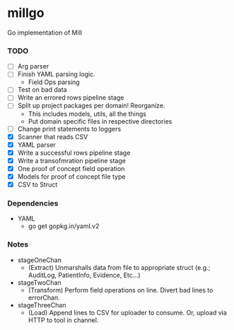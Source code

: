 # millgo
Go implementation of Mill

### TODO
 - [ ] Arg parser
 - [ ] Finish YAML parsing logic.
   - Field Ops parsing
 - [ ] Test on bad data
 - [ ] Write an errored rows pipeline stage
 - [ ] Split up project packages per domain! Reorganize.
   - This includes models, utils, all the things
   - Put domain specific files in respective directories
 - [ ] Change print statements to loggers
 - [x] Scanner that reads CSV
 - [x] YAML parser
 - [x] Write a successful rows pipeline stage
 - [x] Write a transofmration pipeline stage
 - [x] One proof of concept field operation
 - [x] Models for proof of concept file type
 - [x] CSV to Struct

### Dependencies
 - YAML
   - go get gopkg.in/yaml.v2

### Notes
 - stageOneChan
   - (Extract) Unmarshalls data from file to appropriate struct (e.g.; AuditLog, PatientInfo, Evidence, Etc...)
 - stageTwoChan
   - (Transform) Perform field operations on line. Divert bad lines to errorChan.
 - stageThreeChan
   - (Load) Append lines to CSV for uploader to consume. Or, upload via HTTP to tool in channel.
